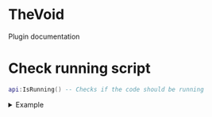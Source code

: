 # TheVoid
Plugin documentation


# Check running script
```lua
api:IsRunning() -- Checks if the code should be running
```

<details><summary>Example</summary>
<p>

  
```lua
print(api:IsRunning()) --> true  
```
```lua
if not api:IsRunning() then
  api:quit()
end
```
  
</p>
</details>
